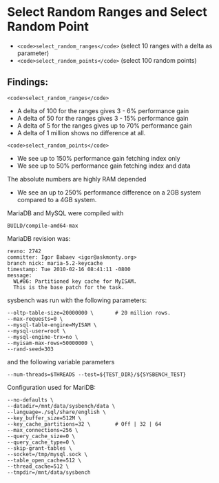 
# Select Random Ranges and Select Random Point

* `<code>select_random_ranges</code>` (select 10 ranges with a delta as parameter)
* `<code>select_random_points</code>` (select 100 random points)


## Findings:


`<code>select_random_ranges</code>`


* A delta of 100 for the ranges gives 3 - 6% performance gain
* A delta of 50 for the ranges gives 3 - 15% performance gain
* A delta of 5 for the ranges gives up to 70% performance gain
* A delta of 1 million shows no difference at all.


`<code>select_random_points</code>`


* We see up to 150% performance gain fetching index only
* We see up to 50% performance gain fetching index and data


The absolute numbers are highly RAM depended


* We see an up to 250% performance difference on a 2GB system
 compared to a 4GB system.


MariaDB and MySQL were compiled with


```
BUILD/compile-amd64-max
```

MariaDB revision was:


```
revno: 2742
committer: Igor Babaev <igor@askmonty.org>
branch nick: maria-5.2-keycache
timestamp: Tue 2010-02-16 08:41:11 -0800
message:
  WL#86: Partitioned key cache for MyISAM.
  This is the base patch for the task.
```

sysbench was run with the following parameters:


```
--oltp-table-size=20000000 \       # 20 million rows.
--max-requests=0 \
--mysql-table-engine=MyISAM \
--mysql-user=root \
--mysql-engine-trx=no \
--myisam-max-rows=50000000 \
--rand-seed=303
```

and the following variable parameters


```
--num-threads=$THREADS --test=${TEST_DIR}/${SYSBENCH_TEST}
```

Configuration used for MariDB:


```
--no-defaults \
--datadir=/mnt/data/sysbench/data \
--language=./sql/share/english \
--key_buffer_size=512M \
--key_cache_partitions=32 \        # Off | 32 | 64
--max_connections=256 \
--query_cache_size=0 \
--query_cache_type=0 \
--skip-grant-tables \
--socket=/tmp/mysql.sock \
--table_open_cache=512 \
--thread_cache=512 \
--tmpdir=/mnt/data/sysbench
```
